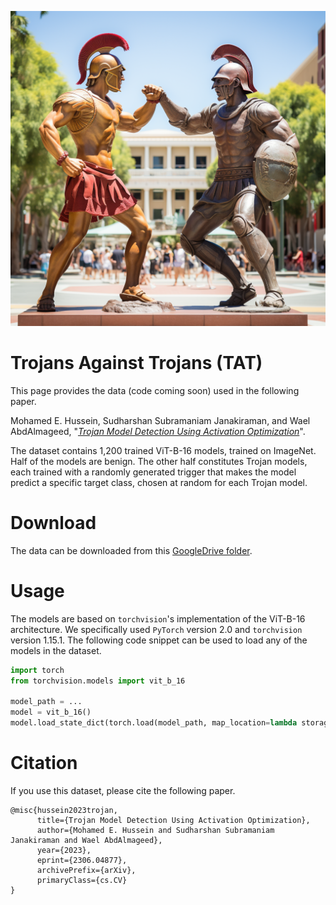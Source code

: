 ![](images/tat.png)
# Trojans Against Trojans (TAT)
This page provides the data (code coming soon) used in the following paper.

Mohamed E. Hussein, Sudharshan Subramaniam Janakiraman, and Wael AbdAlmageed, "_[Trojan Model Detection Using Activation Optimization](https://arxiv.org/abs/2306.04877)_".

The dataset contains 1,200 trained ViT-B-16 models, trained on ImageNet. Half of the models are benign. The other half constitutes Trojan models, each trained with a randomly generated trigger that makes the model predict a specific target class, chosen at random for each Trojan model.

# Download
The data can be downloaded from this [GoogleDrive folder](https://drive.google.com/drive/u/1/folders/14xaroC7RayfRxhPiM4uhdGqN5c04GFR7).

# Usage
The models are based on `torchvision`'s implementation of the ViT-B-16 architecture. We specifically used `PyTorch` version 2.0 and `torchvision` version 1.15.1. The following code snippet can be used to load any of the models in the dataset.

```python
import torch
from torchvision.models import vit_b_16

model_path = ...
model = vit_b_16()
model.load_state_dict(torch.load(model_path, map_location=lambda storage, loc: storage))
```

# Citation
If you use this dataset, please cite the following paper.

```
@misc{hussein2023trojan,
      title={Trojan Model Detection Using Activation Optimization}, 
      author={Mohamed E. Hussein and Sudharshan Subramaniam Janakiraman and Wael AbdAlmageed},
      year={2023},
      eprint={2306.04877},
      archivePrefix={arXiv},
      primaryClass={cs.CV}
}
```